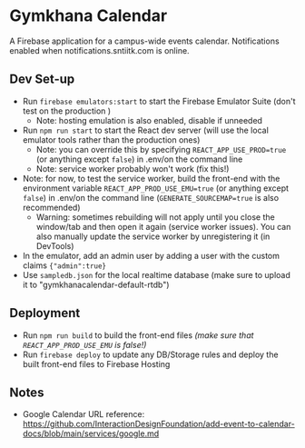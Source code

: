 # Gymkhana Calendar

A Firebase application for a campus-wide events calendar. Notifications enabled when notifications.sntiitk.com is online.

## Dev Set-up
 - Run `firebase emulators:start` to start the Firebase Emulator Suite (don't test on the production )
     - Note: hosting emulation is also enabled, disable if unneeded
 - Run `npm run start` to start the React dev server (will use the local emulator tools rather than the production ones)
     - Note: you can override this by specifying `REACT_APP_USE_PROD=true` (or anything except `false`) in .env/on the command line
     - Note: service worker probably won't work (fix this!)
 - Note: for now, to test the service worker, build the front-end with the environment variable `REACT_APP_PROD_USE_EMU=true` (or anything except `false`) in .env/on the command line (`GENERATE_SOURCEMAP=true` is also recommended)
     - Warning: sometimes rebuilding will not apply until you close the window/tab and then open it again (service worker issues). You can also manually update the service worker by unregistering it (in DevTools)
 - In the emulator, add an admin user by adding a user with the custom claims `{"admin":true}`
 - Use `sampledb.json` for the local realtime database (make sure to upload it to "gymkhanacalendar-default-rtdb")

## Deployment
 - Run `npm run build` to build the front-end files *(make sure that `REACT_APP_PROD_USE_EMU` is false!)*
 - Run `firebase deploy` to update any DB/Storage rules and deploy the built front-end files to Firebase Hosting

## Notes
 - Google Calendar URL reference: https://github.com/InteractionDesignFoundation/add-event-to-calendar-docs/blob/main/services/google.md